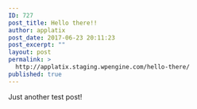 ```yaml
---
ID: 727
post_title: Hello there!!
author: applatix
post_date: 2017-06-23 20:11:23
post_excerpt: ""
layout: post
permalink: >
  http://applatix.staging.wpengine.com/hello-there/
published: true
---
```

Just another test post!